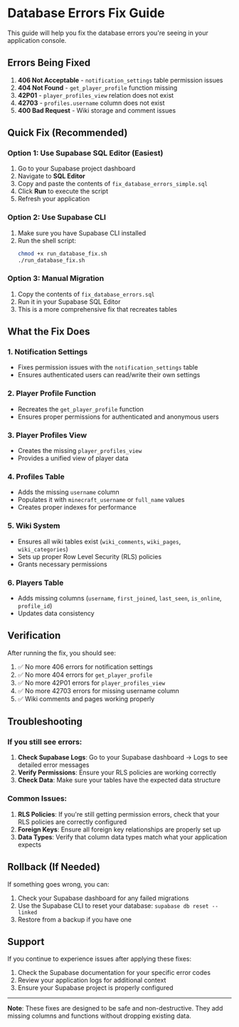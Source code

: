 # Database Errors Fix Guide

This guide will help you fix the database errors you're seeing in your application console.

## Errors Being Fixed

1. **406 Not Acceptable** - `notification_settings` table permission issues
2. **404 Not Found** - `get_player_profile` function missing
3. **42P01** - `player_profiles_view` relation does not exist
4. **42703** - `profiles.username` column does not exist
5. **400 Bad Request** - Wiki storage and comment issues

## Quick Fix (Recommended)

### Option 1: Use Supabase SQL Editor (Easiest)

1. Go to your Supabase project dashboard
2. Navigate to **SQL Editor**
3. Copy and paste the contents of `fix_database_errors_simple.sql`
4. Click **Run** to execute the script
5. Refresh your application

### Option 2: Use Supabase CLI

1. Make sure you have Supabase CLI installed
2. Run the shell script:
   ```bash
   chmod +x run_database_fix.sh
   ./run_database_fix.sh
   ```

### Option 3: Manual Migration

1. Copy the contents of `fix_database_errors.sql`
2. Run it in your Supabase SQL Editor
3. This is a more comprehensive fix that recreates tables

## What the Fix Does

### 1. Notification Settings
- Fixes permission issues with the `notification_settings` table
- Ensures authenticated users can read/write their own settings

### 2. Player Profile Function
- Recreates the `get_player_profile` function
- Ensures proper permissions for authenticated and anonymous users

### 3. Player Profiles View
- Creates the missing `player_profiles_view`
- Provides a unified view of player data

### 4. Profiles Table
- Adds the missing `username` column
- Populates it with `minecraft_username` or `full_name` values
- Creates proper indexes for performance

### 5. Wiki System
- Ensures all wiki tables exist (`wiki_comments`, `wiki_pages`, `wiki_categories`)
- Sets up proper Row Level Security (RLS) policies
- Grants necessary permissions

### 6. Players Table
- Adds missing columns (`username`, `first_joined`, `last_seen`, `is_online`, `profile_id`)
- Updates data consistency

## Verification

After running the fix, you should see:

1. ✅ No more 406 errors for notification settings
2. ✅ No more 404 errors for `get_player_profile`
3. ✅ No more 42P01 errors for `player_profiles_view`
4. ✅ No more 42703 errors for missing username column
5. ✅ Wiki comments and pages working properly

## Troubleshooting

### If you still see errors:

1. **Check Supabase Logs**: Go to your Supabase dashboard → Logs to see detailed error messages
2. **Verify Permissions**: Ensure your RLS policies are working correctly
3. **Check Data**: Make sure your tables have the expected data structure

### Common Issues:

1. **RLS Policies**: If you're still getting permission errors, check that your RLS policies are correctly configured
2. **Foreign Keys**: Ensure all foreign key relationships are properly set up
3. **Data Types**: Verify that column data types match what your application expects

## Rollback (If Needed)

If something goes wrong, you can:

1. Check your Supabase dashboard for any failed migrations
2. Use the Supabase CLI to reset your database: `supabase db reset --linked`
3. Restore from a backup if you have one

## Support

If you continue to experience issues after applying these fixes:

1. Check the Supabase documentation for your specific error codes
2. Review your application logs for additional context
3. Ensure your Supabase project is properly configured

---

**Note**: These fixes are designed to be safe and non-destructive. They add missing columns and functions without dropping existing data. 